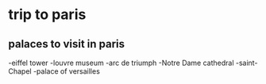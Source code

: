 # trip to paris

## palaces to visit in paris

-eiffel tower
-louvre museum
-arc de triumph
-Notre Dame cathedral
-saint- Chapel
-palace of versailles
